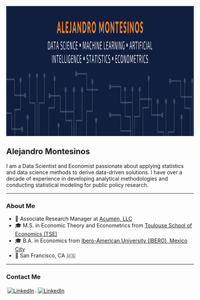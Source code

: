 <img src="https://github.com/alejandro-montesinos/alejandro-montesinos/blob/master/Centered_Banner.png" height="350px" width="auto" align="center" alt="README Header" title="README Header"/>

## Alejandro Montesinos 

I am a Data Scientist and Economist passionate about applying statistics and data science methods to derive data-driven solutions. I have over a decade of experience in developing analytical methodologies and conducting statistical modeling for public policy research.
 
---
### About Me
- 🏢 Associate Research Manager at [Acumen, LLC](https://www.acumenllc.com)
- 🎓 M.S. in Economic Theory and Econometrics from [Toulouse School of Economics (TSE)](https://www.tse-fr.eu/about)
- 🎓 B.A. in Economics from [Ibero-American University (IBERO), Mexico City](https://ibero.mx/about-ibero) 
- 📍 San Francisco, CA 🇺🇸 

---
### Contact Me
<p align="left">
  <a href="https://www.linkedin.com/in/alejandro-montesinos/">
    <img src="https://img.shields.io/badge/LinkedIn-0077B5?style=for-the-badge&logo=linkedin&logoColor=white" alt="LinkedIn" style="vertical-align:top; margin:3px">
  </a>
  <a href="https://medium.com/@alejandro-montesinos">
    <img src="https://img.shields.io/badge/Medium-12100E?style=for-the-badge&logo=medium&logoColor=white" alt="LinkedIn" style="vertical-align:top; margin:3px">
  </a>
</p>
